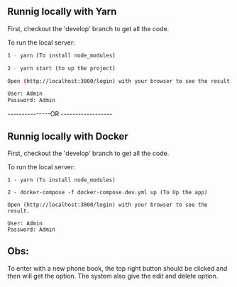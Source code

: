 ## Runnig locally with Yarn

First, checkout the 'develop' branch to get all the code.

To run the local server:

```bash
1 - yarn (To install node_modules)

2 - yarn start (to up the project)

Open (http://localhost:3000/login) with your browser to see the result.

User: Admin
Password: Admin
```
---------------OR ------------------

## Runnig locally with Docker

First, checkout the 'develop' branch to get all the code.

To run the local server:

```Docker
1 - yarn (To install node_modules)

2 - docker-compose -f docker-compose.dev.yml up (To Up the app)

Open (http://localhost:3000/login) with your browser to see the result.

User: Admin
Password: Admin
```
## Obs:

To enter with a new phone book, the top right button should be clicked and then will get the option.
The system also give the edit and delete option.

